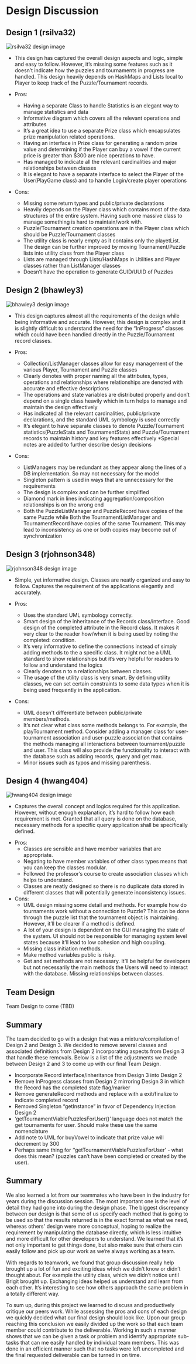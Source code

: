 # Design Discussion
## Design 1 (rsilva32)
![rsilva32 design image](../Design-Individual/rsilva32/design.png)
- This design has captured the overall design aspects and logic, simple and easy to follow. However, it’s missing some features such as it doesn’t indicate how the puzzles and tournaments in progress are handled. This design heavily depends on HashMaps and Lists local to Player to keep track of the Puzzle/Tournament records.

* Pros:
   * Having a separate Class to handle Statistics is an elegant way to manage statistics and data
   * Informative diagram  which covers all the relevant operations and attributes
   * It’s a great idea to use a separate Prize class which encapsulates prize manipulation related operations.
   * Having an interface in Prize class for generating a random prize value and determining if the Player can buy a vowel if the current price is greater than $300 are nice operations to have.
   * Has managed to indicate all the relevant cardinalities and major relationships between classes
   * It is elegant to have a separate interface to select the Player of the User(PlayGame class) and to handle Login/create player operations

* Cons:
   * Missing some return types and public/private declarations
   * Heavily depends on the Player class which contains most of the data structures of the entire system. Having such one massive class to manage something is hard to maintain/work with.
   * Puzzle/Tournament creation operations are in the Player class which should be Puzzle/Tournament classes
   * The utility class is nearly empty as it contains only the playetList<Player>. The design can be further improved by moving Tournament/Puzzle lists into utility class from the Player class
   * Lists are managed through Lists/HashMaps in Utilities and Player classes rather than ListManager classes
   * Doesn’t have the operation to generate GUID/UUID of Puzzles

## Design 2 (bhawley3)
![bhawley3 design image](../Design-Individual/bhawley3/design.png)
- This design captures almost all the requirements of the design while being informative and accurate. However, this design is complex and it is slightly difficult to understand the need for the “InProgress” classes which could have been handled directly in the Puzzle/Tournament record classes.

* Pros:
  * Collection/ListManager classes allow for easy management of the various Player, Tournament and Puzzle classes
  * Clearly denotes with proper naming all the attributes, types, operations and relationships where relationships are denoted with accurate and effective descriptions
  * The operations and state variables are distributed properly and don’t depend on a single class heavily which in turn helps to manage and maintain the design effectively
  * Has indicated all the relevant cardinalities, public/private declarations, and the standard UML symbology is used correctly
  * It’s elegant to have separate classes to denote Puzzle/Tournament statistics(PuzzleStats and TournamentStats) and Puzzle/Tournament records to maintain history and key features effectively
    *Special notes are added to further describe design decisions

* Cons:
   * ListManagers may be redundant as they appear along the lines of a DB implementation. So may not necessary for the model
   * Singleton pattern is used in ways that are unnecessary for the requirements
   * The design is complex and can be further simplified
   * Diamond mark in lines indicating aggregation/composition relationships is on the wrong end
   * Both the PuzzleListManager and PuzzleRecord have copies of the same Puzzle while Both the TournamentListManager and TournamentRecord have copies of the same Tournament. This may lead to inconsistency as one or both copies may become out of synchronization

## Design 3 (rjohnson348)
![rjohnson348 design image](../Design-Individual/rjohnson348/design.png)
- Simple, yet informative design. Classes are neatly organized and easy to follow. Captures the requirement of the applications elegantly and accurately.

* Pros:
  * Uses the standard UML symbology correctly.
  * Smart design of the inheritance of the Records class/interface. Good design of the completed attribute in the Record class. It makes it very clear to the reader how/when it is being used by noting the completed: condition.
  * It’s very informative to define the connections instead of simply adding methods to the a specific class. It might not be a UML standard to show relationships but it’s very helpful for readers to follow and understand the logics
  * Clearly denotes n to n relationships between classes.
  * The usage of the utility class is very smart. By defining utility classes, we can set certain constraints to some data types when it is being used frequently in the application.

* Cons:
  * UML doesn't differentiate between public/private members/methods.
  * It’s not clear what class some methods belongs to. For example, the playTournament method. Consider adding a manager class for user-tournament association and user-puzzle association that contains the methods managing all interactions between tournament/puzzle and user. This class will also provide the functionality to interact with the database such as adding records, query and get max.
  * Minor issues such as typos and missing parenthesis.

## Design 4 (hwang404)
![hwang404 design image](../Design-Individual/hwang404/design.png)
- Captures the overall concept and logics required for this application. However, without enough explanation, it’s hard to follow how each requirement is met. Granted that all query is done on the database, necessary methods for a specific query application shall be specifically defined.

* Pros:
  * Classes are sensible and have member variables that are appropriate.
  * Negating to have member variables of other class types means that you can keep the classes modular.
  * Followed the professor’s course to create association classes which helps to understand.
  * Classes are neatly designed so there is no duplicate data stored in different classes that will potentially generate inconsistency issues.
* Cons:
  * UML design missing some detail and methods. For example how do tournaments work without a connection to Puzzle? This can be done through the puzzle list that the tournament object is maintaining. However, it’ll be clearer if a method is defined.
  * A lot of your design is dependent on the GUI managing the state of the system. UI should not be responsible for managing system level states because it’ll lead to low cohesion and high coupling.
  * Missing class initiation methods.
  * Make method variables public is risky.
  * Get and set methods are not necessary. It’ll be helpful for developers but not necessarily the main methods the Users will need to interact with the database.
Missing relationships between classes.

## Team Design
Team Design to come (TBD)
## Summary
The team decided to go with a design that was a mixture/compilation of Design 2 and Design 3. We decided to remove several classes and associated definitions from Design 2 incorporating aspects from Design 3 that handle these removals. Below is a list of the adjustments we made between Design 2 and 3 to come up with our final Team Design.


* Incorporate Record interface/inheritance from Design 3 into Design 2
* Remove InProgress classes from Design 2 mirroring Design 3 in which the Record has the completed state flag/marker
* Remove generateRecord methods and replace with a exit/finalize to indicate completed record
* Removed Singleton “getInstance” in favor of Dependency Injection Design 2
* ‘getTournamentViablePuzzlesForUser()’ language does not match the get tournaments for user. Should make these use the same nomenclature
* Add note to UML for buyVowel to indicate that prize value will decrement by 300
* Perhaps same thing for ‘‘getTournamentViablePuzzlesForUser’ - what does this mean? (puzzles can’t have been completed or created by the user).

## Summary

We also learned a lot from our teammates who have been in the industry for years during the discussion session. The most important one is the level of detail they had gone into during the design phase. The biggest discrepancy between our design is that some of us specify each method that is going to be used so that the results returned is in the exact format as what we need, whereas others' design were more conceptual, hoping to realize the requirement by manipulating the database directly, which is less intuitive and more difficult for other developers to understand. We learned that it’s not only important to get things done, but also make sure that others can easily follow and pick up our work as we’re always working as a team.

With regards to teamwork, we found that group discussion really help brought up a lot of fun and exciting ideas which we didn’t know or didn’t thought about. For example the utility class, which we didn’t notice until Brigit brought up. Exchanging ideas helped us understand and learn from each other. It’s interesting to see how others approach the same problem in a totally different way.

To sum up, during this project we learned to discuss and productively critique our peers work. While assessing the pros and cons of each design we quickly decided what our final design should look like. Upon our group reaching this conclusion we easily divided up the work so that each team member could contribute to the deliverable. Working in such a manner shows that we can be given a task or problem and identify appropriate sub-tasks that can me easily handled by individual team members. This was done in an efficient manner such that no tasks were left uncompleted and the final requested deliverable can be turned in on time. 
